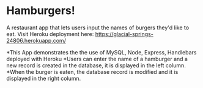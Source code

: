 # Hamburgers!
A restaurant app that lets users input the names of burgers they'd like to eat.
Visit Heroku deployment here: https://glacial-springs-24806.herokuapp.com/

*This App demonstrates the the use of MySQL, Node, Express, Handlebars deployed with Heroku
*Users can enter the name of a hamburger and a new record is created in the database, it is displayed in the left column.
*When the burger is eaten, the database record is modified and it is displayed in the right column.
